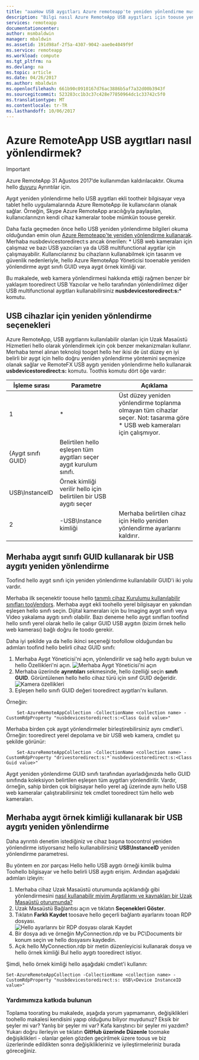 ```yaml
---
title: "aaaHow USB aygıtları Azure remoteapp'te yeniden yönlendirme musunuz? | Microsoft Belgeleri"
description: "Bilgi nasıl Azure RemoteApp USB aygıtları için toouse yeniden yönlendirme."
services: remoteapp
documentationcenter: 
author: msmbaldwin
manager: mbaldwin
ms.assetid: 191d98af-2f5a-4307-9042-aae0e4049f9f
ms.service: remoteapp
ms.workload: compute
ms.tgt_pltfrm: na
ms.devlang: na
ms.topic: article
ms.date: 04/26/2017
ms.author: mbaldwin
ms.openlocfilehash: 661b90c0910167d76ac3886b5af7a32d00b3943f
ms.sourcegitcommit: 523283cc1b3c37c428e77850964dc1c33742c5f0
ms.translationtype: MT
ms.contentlocale: tr-TR
ms.lasthandoff: 10/06/2017
---
```

# <a name="how-do-you-redirect-usb-devices-in-azure-remoteapp"></a>Azure RemoteApp USB aygıtları nasıl yönlendirmek?
> [!IMPORTANT]
> Azure RemoteApp 31 Ağustos 2017’de kullanımdan kaldırılacaktır. Okuma hello [duyuru](https://go.microsoft.com/fwlink/?linkid=821148) Ayrıntılar için.
> 
> 

Aygıt yeniden yönlendirme hello USB aygıtları ekli tootheir bilgisayar veya tablet hello uygulamalarında Azure RemoteApp ile kullanıcıların olanak sağlar. Örneğin, Skype Azure RemoteApp aracılığıyla paylaşılan, kullanıcılarınızın kendi cihaz kameralar toobe mümkün toouse gerekir.

Daha fazla geçmeden önce hello USB yeniden yönlendirme bilgileri okuma olduğundan emin olun [Azure Remoteapp'te yeniden yönlendirme kullanarak](remoteapp-redirection.md). Merhaba nusbdevicestoredirect:s ancak önerilen: * USB web kameraları için çalışmaz ve bazı USB yazıcıları ya da USB multifunctional aygıtlar için çalışmayabilir. Kullanıcılarınız bu cihazların kullanabilmek için tasarım ve güvenlik nedenleriyle, hello Azure RemoteApp Yöneticisi tooenable yeniden yönlendirme aygıt sınıfı GUID veya aygıt örnek kimliği var.

Bu makalede, web kamera yönlendirmesi hakkında ettiği rağmen benzer bir yaklaşım tooredirect USB Yazıcılar ve hello tarafından yönlendirilmez diğer USB multifunctional aygıtları kullanabilirsiniz **nusbdevicestoredirect:s:*** komutu.

## <a name="redirection-options-for-usb-devices"></a>USB cihazlar için yeniden yönlendirme seçenekleri
Azure RemoteApp, USB aygıtlarını kullanılabilir olanları için Uzak Masaüstü Hizmetleri hello olarak yönlendirmek için çok benzer mekanizmaları kullanır. Merhaba temel alınan teknoloji tooget hello her ikisi de üst düzey en iyi belirli bir aygıt için hello doğru yeniden yönlendirme yöntemini seçmenize olanak sağlar ve RemoteFX USB aygıtı yeniden yönlendirme hello kullanarak **usbdevicestoredirect:s:** komutu. Toothis komutu dört öğe vardır:

| İşleme sırası | Parametre | Açıklama |
| --- | --- | --- |
| 1 |* |Üst düzey yeniden yönlendirme toplanma olmayan tüm cihazlar seçer. Not: tasarıma göre * USB web kameraları için çalışmıyor. |
| {Aygıt sınıfı GUID} |Belirtilen hello eşleşen tüm aygıtları seçer aygıt kurulum sınıfı. | |
| USB\InstanceID |Örnek kimliği verilir hello için belirtilen bir USB aygıtı seçer | |
| 2 |-USB\Instance kimliği |Merhaba belirtilen cihaz için Hello yeniden yönlendirme ayarlarını kaldırır. |

## <a name="redirecting-a-usb-device-by-using-hello-device-class-guid"></a>Merhaba aygıt sınıfı GUID kullanarak bir USB aygıtı yeniden yönlendirme
Toofind hello aygıt sınıfı için yeniden yönlendirme kullanılabilir GUID'i iki yolu vardır. 

Merhaba ilk seçenektir toouse hello [tanımlı cihaz Kurulumu kullanılabilir sınıfları tooVendors](https://msdn.microsoft.com/library/windows/hardware/ff553426.aspx). Merhaba aygıt ekli toohello yerel bilgisayar en yakından eşleşen hello sınıfı seçin. Dijital kameraları için bu Imaging aygıt sınıfı veya Video yakalama aygıtı sınıfı olabilir. Bazı deneme hello aygıt sınıfları toofind hello sınıfı yerel olarak hello ile çalışır GUID USB aygıtın (bizim örnek hello web kamerası) bağlı doğru ile toodo gerekir.

Daha iyi şekilde ya da hello ikinci seçeneği toofollow olduğundan bu adımları toofind hello belirli cihaz GUID sınıfı:

1. Merhaba Aygıt Yöneticisi'ni açın, yönlendirilir ve sağ hello aygıtı bulun ve hello Özellikleri'ni açın.
   ![Merhaba Aygıt Yöneticisi'ni açın](./media/remoteapp-usbredir/ra-devicemanager.png)
2. Merhaba üzerinde **ayrıntıları** sekmesinde, hello özelliği seçin **sınıfı GUID**. Görüntülenen hello hello cihaz türü için sınıf GUID değeridir.
   ![Kamera özellikleri](./media/remoteapp-usbredir/ra-classguid.png)
3. Eşleşen hello sınıfı GUID değeri tooredirect aygıtları'nı kullanın.

Örneğin:

        Set-AzureRemoteAppCollection -CollectionName <collection name> -CustomRdpProperty "nusbdevicestoredirect:s:<Class Guid value>"

Merhaba birden çok aygıt yönlendirmeler birleştirebilirsiniz aynı cmdlet'i. Örneğin: tooredirect yerel depolama ve bir USB web kamera, cmdlet şu şekilde görünür:

        Set-AzureRemoteAppCollection -CollectionName <collection name> -CustomRdpProperty "drivestoredirect:s:*`nusbdevicestoredirect:s:<Class Guid value>"

Aygıt yeniden yönlendirme GUID sınıfı tarafından ayarladığınızda hello GUID sınıfında koleksiyon belirtilen eşleşen tüm aygıtları yönlendirilir. Vardır, örneğin, sahip birden çok bilgisayar hello yerel ağ üzerinde aynı hello USB web kameralar çalıştırabilirsiniz tek cmdlet tooredirect tüm hello web kameraları.

## <a name="redirecting-a-usb-device-by-using-hello-device-instance-id"></a>Merhaba aygıt örnek kimliği kullanarak bir USB aygıtı yeniden yönlendirme
Daha ayrıntılı denetim istediğiniz ve cihaz başına toocontrol yeniden yönlendirme istiyorsanız hello kullanabilirsiniz **USB\InstanceID** yeniden yönlendirme parametresi.

Bu yöntem en zor parçası Hello hello USB aygıtı örneği kimlik bulma Toohello bilgisayar ve hello belirli USB aygıtı erişim. Ardından aşağıdaki adımları izleyin:

1. Merhaba cihaz Uzak Masaüstü oturumunda açıklandığı gibi yönlendirmesini [nasıl kullanabilir miyim Aygıtlarımı ve kaynakları bir Uzak Masaüstü oturumunda?](http://windows.microsoft.com/en-us/windows7/How-can-I-use-my-devices-and-resources-in-a-Remote-Desktop-session)
2. Uzak Masaüstü Bağlantısı açın ve tıklatın **Seçenekleri Göster**.
3. Tıklatın **Farklı Kaydet** toosave hello geçerli bağlantı ayarlarını tooan RDP dosyası.  
    ![Hello ayarlarını bir RDP dosyası olarak Kaydet](./media/remoteapp-usbredir/ra-saveasrdp.png)
4. Bir dosya adı ve örneğin MyConnection.rdp ve bu PC\Documents bir konum seçin ve hello dosyasını kaydedin.
5. Açık hello MyConnection.rdp bir metin düzenleyicisi kullanarak dosya ve hello örnek kimliği Bul hello aygıtı tooredirect istiyor.

Şimdi, hello örnek kimliği hello aşağıdaki cmdlet'i kullanın:

    Set-AzureRemoteAppCollection -CollectionName <collection name> -CustomRdpProperty "nusbdevicestoredirect:s: USB\<Device InstanceID value>"



### <a name="help-us-help-you"></a>Yardımımıza katkıda bulunun
Toplama toorating bu makalede, aşağıda yorum yapmamanın, değişiklikleri toohello makalesi kendisini yapıp olduğunu biliyor muydunuz? Eksik bir şeyler mi var? Yanlış bir şeyler mi var? Kafa karıştırıcı bir şeyler mi yazdım? Yukarı doğru ilerleyin ve tıklatın **GitHub üzerinde Düzenle** toomake değişiklikleri - olanlar gelen gözden geçirilmek üzere toous ve biz üzerlerinde edildikten sonra değişiklikleriniz ve iyileştirmeleriniz burada göreceğiniz.

